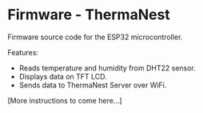# Firmware - ThermaNest

Firmware source code for the ESP32 microcontroller.

Features:
- Reads temperature and humidity from DHT22 sensor.
- Displays data on TFT LCD.
- Sends data to ThermaNest Server over WiFi.

[More instructions to come here...]
